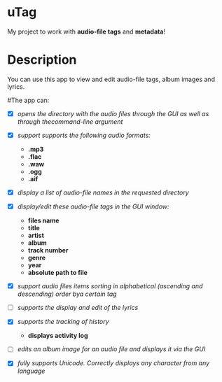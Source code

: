 # uTag
My project to work with **audio-file tags** and **metadata**! 

# Description
You can use this app to view and edit audio-file tags,
album images and lyrics.

#The app can:

- [x] _opens the directory with the audio files through the GUI as well as through thecommand-line argument_
- [x] _support supports the following audio formats:_<br/>
    * **.mp3**
    * **.flac**
    * **.waw**
    * **.ogg**
    * **.aif**
- [x] _display a list of audio-file names in the requested directory_
- [x] _display/edit these audio-file tags in the GUI window:_
    * **files name**
    * **title**
    * **artist**
    * **album**
    * **track number**
    * **genre**
    * **year**
    * **absolute path to file**
- [x] _support audio files items sorting in alphabetical (ascending and descending) order bya certain tag_
- [ ] _supports the display and edit of the lyrics_
- [x] _supports the tracking of history_
    * **displays activity log**
- [ ] _edits an album image for an audio file and displays it via the GUI_
- [x] _fully supports Unicode. Correctly displays any character from any language_



